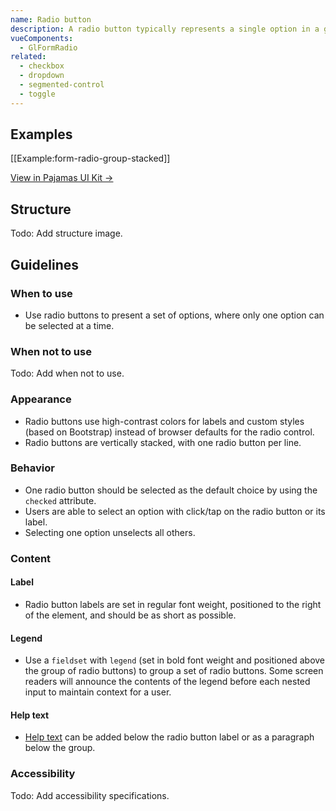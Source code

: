 ```yaml
---
name: Radio button
description: A radio button typically represents a single option in a group of related choices.
vueComponents:
  - GlFormRadio
related:
  - checkbox
  - dropdown
  - segmented-control
  - toggle
---
```


## Examples

[[Example:form-radio-group-stacked]]

[View in Pajamas UI Kit →](https://www.figma.com/file/qEddyqCrI7kPSBjGmwkZzQ/Pajamas-UI-Kit?node-id=3947%3A4)

## Structure

Todo: Add structure image.

## Guidelines

### When to use

- Use radio buttons to present a set of options, where only one option can be selected at a time.

### When not to use

Todo: Add when not to use.

### Appearance

- Radio buttons use high-contrast colors for labels and custom styles (based on Bootstrap) instead of browser defaults for the radio control.
- Radio buttons are vertically stacked, with one radio button per line.

### Behavior

- One radio button should be selected as the default choice by using the `checked` attribute.
- Users are able to select an option with click/tap on the radio button or its label.
- Selecting one option unselects all others.

### Content

#### Label

- Radio button labels are set in regular font weight, positioned to the right of the element, and should be as short as possible.

#### Legend

- Use a `fieldset` with `legend` (set in bold font weight and positioned above the group of radio buttons) to group a set of radio buttons. Some screen readers will announce the contents of the legend before each nested input to maintain context for a user.

#### Help text

- [Help text](/components/form#help-text) can be added below the radio button label or as a paragraph below the group.

### Accessibility

Todo: Add accessibility specifications.
